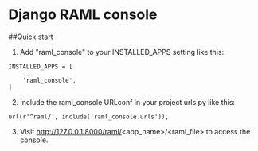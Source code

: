 # Django RAML console

##Quick start

1. Add "raml_console" to your INSTALLED_APPS setting like this:

```
INSTALLED_APPS = [
    ...
    'raml_console',
]
```

2. Include the raml_console URLconf in your project urls.py like this:

```
url(r'^raml/', include('raml_console.urls')),
```

3. Visit http://127.0.0.1:8000/raml/<app_name>/<raml_file> to access the console.
